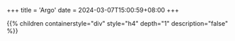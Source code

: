 +++
title = 'Argo'
date = 2024-03-07T15:00:59+08:00
+++

{{% children containerstyle="div" style="h4" depth="1" description="false" %}}